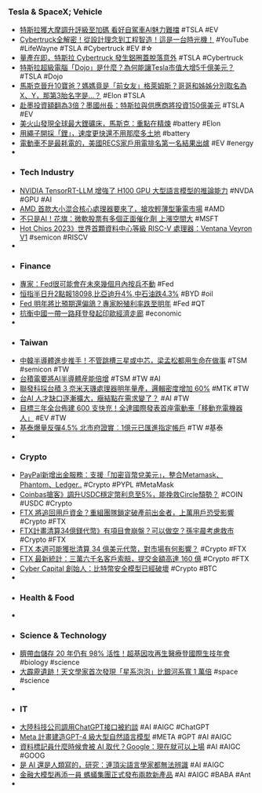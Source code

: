 ### Tesla & SpaceX; Vehicle
- [特斯拉獲大摩調升評級至加碼 看好自駕車AI魅力難擋](https://www.worldjournal.com/wj/story/121551/7430849) #TSLA #EV
- [Cybertruck全解密！從設計理念到工程智造！這是一台時光機！](https://www.youtube.com/watch?v=f9GbmHWoH7I) #YouTube #LifeWayne #TSLA #Cybertruck #EV #☆
- [量產在即，特斯拉 Cybertruck 發生鋁圈蓋脫落意外](https://www.inside.com.tw/article/32763-tesla-cybertruck-wheel-cover-flies-off-in-traffic-as-production-looms) #TSLA #Cybertruck
- [特斯拉超級電腦「Dojo」是什麼？為何能讓Tesla市值大增5千億美元？](https://www.bnext.com.tw/article/76673/tesla-dojo) #TSLA #Dojo
- [馬斯克晉升10寶爸？媽媽竟是「前女友」格萊姆斯？哥哥和姊姊分別取名為X、Y，那第3胎名字是...？](https://www.tatlerasia.com/lifestyle/entertainment/elon-musk-grimes-new-baby-zh-hant) #Elon #TSLA
- [赴墨投資額翻為3倍？墨國州長：特斯拉與供應商將投資150億美元](https://news.cnyes.com/news/id/5321871) #TSLA #EV
- [美火山發現全球最大鋰礦床，馬斯克：重點在精煉](https://technews.tw/2023/09/12/the-world-largest-lithium-deposit-discovered-in-the-us/) #battery #Elon
- [用繩子開採「鋰」，速度更快還不用那麼多土地](https://technews.tw/2023/09/12/lithium-production-on-string/) #battery
- [電動車不是最耗電的，美國RECS家戶用電排名第一名結果出爐](https://news.u-car.com.tw/news/article/76141) #EV #energy
-
- ### Tech Industry
- [NVIDIA TensorRT-LLM 增強了 H100 GPU 大型語言模型的推論能力](https://news.xfastest.com/nvidia/131959/nvidia-tensorrt-llm-h100-gpu/) #NVDA #GPU #AI
- [AMD 首款大小混合核心處理器要來了，搶攻輕薄型筆電市場](https://technews.tw/2023/09/12/amds-first-large-and-small-mixed-core-processor-is-coming/) #AMD
- [不只是AI！花旗：微軟股票有多個正面催化劑 上漲空間大](https://news.cnyes.com/news/id/5321345) #MSFT
- [Hot Chips 2023》世界首顆資料中心等級 RISC-V 處理器：Ventana Veyron V1](https://technews.tw/2023/09/12/ventana-microsystems-ventana-veyron-v1/) #semicon #RISCV
-
- ### Finance
- [專家：Fed很可能會在未來幾個月內按兵不動](https://news.cnyes.com/news/id/5322041) #Fed
- [恒指半日升2點報18098,比亞迪升4%,中石油跌4.3%](https://news.cnyes.com/news/id/5321917) #BYD #oil
- [Fed 明年將比預期還偏鴿？專家盼殖利率跌至明年](https://finance.technews.tw/2023/09/11/experts-predict-yields-will-fall-until-next-year/) #Fed #QT
- [抗衡中國一帶一路拜登發起印歐經濟走廊](https://news.ustv.com.tw/newsdetail/20230911A126) #economic
-
- ### Taiwan
- [中韓半導體進步推手！不管跳槽三星或中芯，梁孟松都用生命在做事](https://technews.tw/2023/09/11/former-tsmc-employees-become-smic-key-man/) #TSM #semicon #TW
- [台積電要將AI半導體産能倍增](https://zh.cn.nikkei.com/industry/itelectric-appliance/53489-2023-09-12-09-08-40.html) #TSM #TW #AI
- [聯發科採台積 3 奈米天璣處理器明年量產，邏輯密度增加 60%](https://technews.tw/2023/09/12/mediatek-announces-first-tsmc-3nm-soc/) #MTK #TW
- [台AI 人才缺口逐漸擴大，癥結點在需求變了？](https://technews.tw/2023/09/11/ai-talent/) #AI #TW
- [目標三年全台佈建 600 支快充！全達國際發表首座電動車「移動充電機器人」](https://finance.technews.tw/2023/09/12/e-hero/) #EV #TW
- [基泰爆量反彈4.5% 北市府證實︰1億元已匯進指定帳戶](https://news.ustv.com.tw/newsdetail/20230912A001024) #TW #基泰
-
- ### Crypto
- [PayPal新增出金服務：支援「加密貨幣兌美元」，整合Metamask、Phantom、Ledger..](https://www.blocktempo.com/paypal-supports-crypto-with-on-and-off-ramps/) #Crypto #PYPL #MetaMask
- [Coinbas搶客》調升USDC穩定幣利息至5%，能挽救Circle頹勢？](https://www.blocktempo.com/coinbase-raise-usdc-interest-apy-to-5-percent/) #COIN #USDC #Crypto
- [FTX 將追回用戶資金？重組團隊鎖定破產前出金者，上萬用戶恐受影響](https://abmedia.io/ftx-eyed-on-customer-clawbacks) #Crypto #FTX
- [FTX計畫清算34億鎂代幣》有項目會崩盤？可以做空？孫宇晨考慮救市](https://www.blocktempo.com/ftx-holds-a-total-of-approximately-3-4-billion-in-crypto-assets/) #Crypto #FTX
- [FTX 本週可能獲批清算 34 億美元代幣，對市場有何影響？](https://blockcast.it/2023/09/11/sol-falls-amid-fears-of-ftx-dump-but-theres-a-catch/) #Crypto #FTX
- [FTX 最新統計：三萬六千名客戶索賠，提交金額高達 160 億](https://abmedia.io/ftx-claim-stats) #Crypto #FTX
- [Cyber Capital 創始人：比特幣安全模型已經破壞](https://followin.io/zh-Hant/feed/6124720/ZnJvbT1pb3NzaGFyZSZpYz1GN0ZXckImdHM9MTY5NDQxNjE5NTg2MCZ0aW1lem9uZT04) #Crypto #BTC
-
- ### Health & Food
-
- ### Science & Technology
- [臍帶血儲存 20 年仍有 98% 活性！超基因攻再生醫療登國際生技年會](https://technews.tw/2023/09/11/cord-blood-storage/) #biology #science
- [大霹靂遺跡！天文學家首次發現「星系泡泡」比銀河系寬 1 萬倍](https://www.inside.com.tw/article/32762-Baryon-Acoustic-Oscillation) #space #science
-
- ### IT
- [大陸科技公司調用ChatGPT接口被約談](https://www.epochtimes.com/b5/23/9/11/n14071656.htm) #AI #AIGC #ChatGPT
- [Meta 計畫建造GPT-4 級大型自然語言模型](https://www.cool3c.com/article/199003) #META #GPT #AI #AIGC
- [資料標記員什麼時候會被 AI 取代？Google：現在就可以上場](https://technews.tw/2023/09/12/when-will-ai-annotators-replace-humans/) #AI #AIGC #GOOG
- [是 AI 還是人類寫的，研究：連頂尖語言學家都無法辨識](https://technews.tw/2023/09/12/ai-writing-can-not-tell-from-human-writer/) #AI #AIGC
- [金融大模型再添一員 螞蟻集團正式發布兩款新產品](https://m.cnyes.com/news/id/5320285) #AI #AIGC #BABA #Ant
-